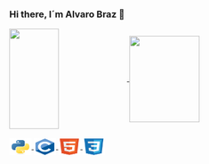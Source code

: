### Hi there, I´m Alvaro Braz 👋

<div>
  <a href = "https://github.com/oalvarobraz">
  <img align="center" height="180em" width="42%" src="https://github-readme-stats.vercel.app/api?username=oalvarobraz&show_icons=true&theme=github_dark&include_all_comits=true&conut_private=true"/>
  <img align="center" height="155em" width="50%" src="https://github-readme-stats.vercel.app/api/top-langs/?username=oalvarobraz&layout=compact&langs_count=16&theme=github_dark"/>
</div>

<div style="display: inline_block"><br>
  <img align="center" alt="Python" height="30" width="40" src="https://raw.githubusercontent.com/devicons/devicon/master/icons/python/python-original.svg">
  <img align="center" alt="C" height="30" width="40" src="https://raw.githubusercontent.com/devicons/devicon//master/icons/c/c-original.svg">
  <img align="center" alt="HTML" height="30" width="40" src="https://raw.githubusercontent.com/devicons/devicon/master/icons/html5/html5-original.svg">
  <img align="center" alt="CSS" height="30" width="40" src="https://raw.githubusercontent.com/devicons/devicon/master/icons/css3/css3-original.svg">
</div>
